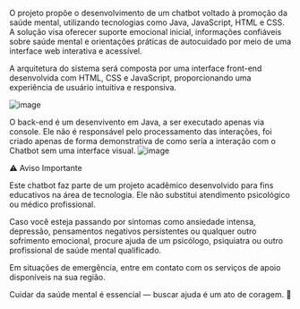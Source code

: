 O projeto propõe o desenvolvimento de um chatbot voltado à promoção da saúde mental, utilizando tecnologias como Java, JavaScript, HTML e CSS. A solução visa oferecer suporte emocional inicial, informações confiáveis sobre saúde mental e orientações práticas de autocuidado por meio de uma interface web interativa e acessível.

A arquitetura do sistema será composta por uma interface front-end desenvolvida com HTML, CSS e JavaScript, proporcionando uma experiência de usuário intuitiva e responsiva.

![image](https://github.com/user-attachments/assets/252d4ae8-62a9-4910-a93c-f1d303de8725)

O back-end é um desenvivento em Java, a ser executado apenas via console. Ele não é responsável pelo processamento das interações, foi criado apenas de forma demonstrativa de como seria a interação com o Chatbot sem uma interface visual. 
![image](https://github.com/user-attachments/assets/da1de8ec-d335-4c1d-a3f0-b0eb2b2ea193)

⚠️ Aviso Importante

Este chatbot faz parte de um projeto acadêmico desenvolvido para fins educativos na área de tecnologia. Ele não substitui atendimento psicológico ou médico profissional.

Caso você esteja passando por sintomas como ansiedade intensa, depressão, pensamentos negativos persistentes ou qualquer outro sofrimento emocional, procure ajuda de um psicólogo, psiquiatra ou outro profissional de saúde mental qualificado.

Em situações de emergência, entre em contato com os serviços de apoio disponíveis na sua região.

Cuidar da saúde mental é essencial — buscar ajuda é um ato de coragem. 💚
